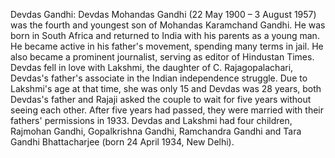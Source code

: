 Devdas Gandhi: Devdas Mohandas Gandhi (22 May 1900 – 3 August 1957) was the fourth and youngest son of Mohandas Karamchand Gandhi. He was born in South Africa and returned to India with his parents as a young man. He became active in his father's movement, spending many terms in jail. He also became a prominent journalist, serving as editor of Hindustan Times. Devdas fell in love with Lakshmi, the daughter of C. Rajagopalachari, Devdas's father's associate in the Indian independence struggle. Due to Lakshmi's age at that time, she was only 15 and Devdas was 28 years, both Devdas's father and Rajaji asked the couple to wait for five years without seeing each other. After five years had passed, they were married with their fathers' permissions in 1933. Devdas and Lakshmi had four children, Rajmohan Gandhi, Gopalkrishna Gandhi, Ramchandra Gandhi and Tara Gandhi Bhattacharjee (born 24 April 1934, New Delhi).
